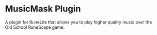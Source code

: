 # MusicMask Plugin
A plugin for RuneLite that allows you to play higher quality music over the Old School RuneScape game.